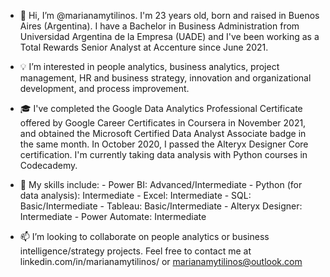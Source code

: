 - 👋 Hi, I’m @marianamytilinos. I'm 23 years old, born and raised in Buenos Aires (Argentina). I have a Bachelor in Business Administration from Universidad Argentina de la Empresa (UADE) and I've been working as a Total Rewards Senior Analyst at Accenture since June 2021.

- 💡 I’m interested in people analytics, business analytics, project management, HR and business strategy, innovation and organizational development, and process improvement.

- 🎓 I've completed the Google Data Analytics Professional Certificate offered by Google Career Certificates in Coursera in November 2021, and obtained the Microsoft Certified Data Analyst Associate badge in the same month. In October 2020, I passed the Alteryx Designer Core certification. I'm currently taking data analysis with Python courses in Codecademy.

- 🌱 My skills include:
        -  Power BI: Advanced/Intermediate 
        -  Python (for data analysis): Intermediate
        -  Excel: Intermediate
        -  SQL: Basic/Intermediate
        -  Tableau: Basic/Intermediate
        -  Alteryx Designer: Intermediate
        -  Power Automate: Intermediate

- 📫 I’m looking to collaborate on people analytics or business intelligence/strategy projects. Feel free to contact me at linkedin.com/in/marianamytilinos/ or marianamytilinos@outlook.com

<!---
marianamytilinos/marianamytilinos is a ✨ special ✨ repository because its `README.md` (this file) appears on your GitHub profile.
You can click the Preview link to take a look at your changes.
--->
